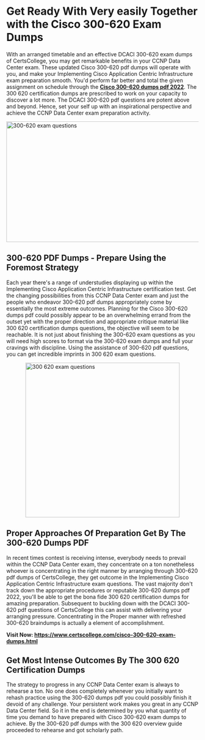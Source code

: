 <h1><strong>Get Ready With Very easily Together with the Cisco 300-620 Exam Dumps&nbsp;</strong></h1>
<p><span style="font-weight: 400;">With an arranged timetable and an effective DCACI 300-620 exam dumps of CertsCollege, you may get remarkable benefits in your CCNP Data Center exam. These updated Cisco 300-620 pdf dumps will operate with you, and make your Implementing Cisco Application Centric Infrastructure exam preparation smooth. You'd perform far better and total the given assignment on schedule through the <strong><a href="https://www.certscollege.com/cisco-300-620-exam-dumps.html">Cisco 300-620 dumps pdf 2022</a></strong>. The 300 620 certification dumps are prescribed to work on your capacity to discover a lot more. The DCACI 300-620 pdf questions are potent above and beyond. Hence, set your self up with an inspirational perspective and achieve the CCNP Data Center exam preparation activity.&nbsp;</span></p>
<p><span style="font-weight: 400;"><img style="display: block; margin-left: auto; margin-right: auto;" src="https://i.ibb.co/CPDK3ps/Yellow-and-Blue-Initiative-Blog-Banner.png" alt="300-620 exam questions" width="559" height="315" /></span></p>
<h2><strong>300-620 PDF Dumps - Prepare Using the Foremost Strategy</strong></h2>
<p><span style="font-weight: 400;">Each year there's a range of understudies displaying up within the Implementing Cisco Application Centric Infrastructure certification test. Get the changing possibilities from this CCNP Data Center exam and just the people who endeavor 300-620 pdf dumps appropriately come by essentially the most extreme outcomes. Planning for the Cisco 300-620 dumps pdf could possibly appear to be an overwhelming errand from the outset yet with the proper direction and appropriate critique material like 300 620 certification dumps questions, the objective will seem to be reachable. It is not just about finishing the 300-620 exam questions as you will need high scores to format via the 300-620 exam dumps and full your cravings with discipline. Using the assistance of 300-620 pdf questions, you can get incredible imprints in 300 620 exam questions.</span></p>
<p><span style="font-weight: 400;"><a href="https://tinyurl.com/yc26ovlx"><img style="display: block; margin-left: auto; margin-right: auto;" src="https://i.ibb.co/9tMrhdY/Teacher-Appreciation-Invitation.png" alt="300 620 exam questions " width="404" height="404" /></a></span></p>
<h2><strong>Proper Approaches Of Preparation Get By The 300-620 Dumps PDF</strong></h2>
<p><span style="font-weight: 400;">In recent times contest is receiving intense, everybody needs to prevail within the CCNP Data Center exam, they concentrate on a ton nonetheless whoever is concentrating in the right manner by arranging through 300-620 pdf dumps of CertsCollege, they get outcome in the Implementing Cisco Application Centric Infrastructure exam questions. The vast majority don't track down the appropriate procedures or reputable 300-620 dumps pdf 2022, you'll be able to get the bona fide 300 620 certification dumps for amazing preparation. Subsequent to buckling down with the DCACI 300-620 pdf questions of CertsCollege this can assist with delivering your arranging pressure. Concentrating in the Proper manner with refreshed 300-620 braindumps is actually a element of accomplishment.</span></p>
<p><span style="font-weight: 400;"><strong>Visit Now: <a href="https://www.certscollege.com/cisco-300-620-exam-dumps.html">https://www.certscollege.com/cisco-300-620-exam-dumps.html</a></strong></span></p>
<h2><strong>Get Most Intense Outcomes By The 300 620 Certification Dumps</strong></h2>
<p><span style="font-weight: 400;">The strategy to progress in any CCNP Data Center exam is always to rehearse a ton. No one does completely whenever you initially want to rehash practice using the 300-620 dumps pdf you could possibly finish it devoid of any challenge. Your persistent work makes you great in any CCNP Data Center field. So it in the end is determined by you what quantity of time you demand to have prepared with Cisco 300-620 exam dumps to achieve. By the 300-620 pdf dumps with the 300 620 overview guide proceeded to rehearse and got scholarly path.</span></p>

